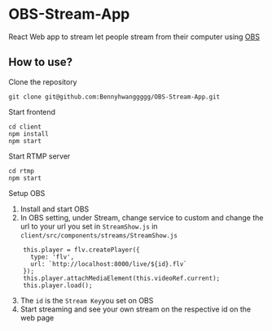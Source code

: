 # OBS-Stream-App
React Web app to stream let people stream from their computer using [OBS](https://obsproject.com/)

## How to use?
Clone the repository
```
git clone git@github.com:Bennyhwanggggg/OBS-Stream-App.git
```

Start frontend
```
cd client
npm install
npm start
```

Start RTMP server
```
cd rtmp
npm start
```

Setup OBS
1. Install and start OBS
2. In OBS setting, under Stream, change service to custom and change the url to your url you set in `StreamShow.js` in `client/src/components/streams/StreamShow.js`
```
    this.player = flv.createPlayer({
      type: 'flv',
      url: `http://localhost:8000/live/${id}.flv`
    });
    this.player.attachMediaElement(this.videoRef.current);
    this.player.load();
```
3. The `id` is the `Stream Key`you set on OBS
4. Start streaming and see your own stream on the respective id on the web page

